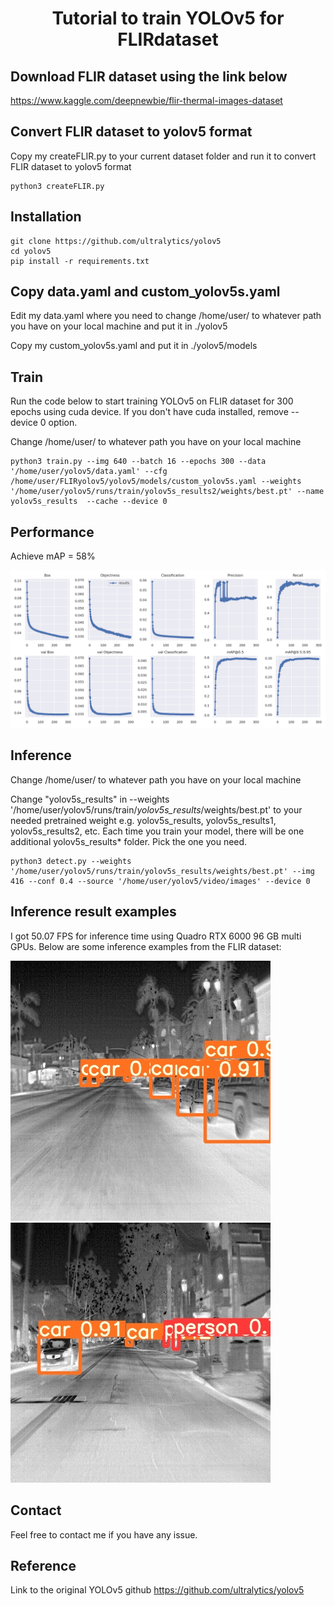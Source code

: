 #  <div align="center">Tutorial to train YOLOv5 for FLIRdataset</div>

## Download FLIR dataset using the link below
https://www.kaggle.com/deepnewbie/flir-thermal-images-dataset

## Convert FLIR dataset to yolov5 format
Copy my createFLIR.py to your current dataset folder and run it to convert FLIR dataset to yolov5 format
```
python3 createFLIR.py
```

## Installation
```
git clone https://github.com/ultralytics/yolov5
cd yolov5
pip install -r requirements.txt
```

## Copy data.yaml and custom_yolov5s.yaml 
Edit my data.yaml where you need to change /home/user/ to whatever path you have on your local machine and put it in ./yolov5 

Copy my custom_yolov5s.yaml and put it in ./yolov5/models

## Train
Run the code below to start training YOLOv5 on FLIR dataset for 300 epochs using cuda device. If you don't have cuda installed, remove --device 0 option.

Change /home/user/ to whatever path you have on your local machine
```
python3 train.py --img 640 --batch 16 --epochs 300 --data '/home/user/yolov5/data.yaml' --cfg /home/user/FLIRyolov5/yolov5/models/custom_yolov5s.yaml --weights '/home/user/yolov5/runs/train/yolov5s_results2/weights/best.pt' --name yolov5s_results  --cache --device 0 
```
## Performance
Achieve mAP = 58%

<p>
<img width="850" src="results.png">
</p>

## Inference
Change /home/user/ to whatever path you have on your local machine

Change "yolov5s_results" in --weights '/home/user/yolov5/runs/train/<i>yolov5s_results</i>/weights/best.pt' to your needed pretrained weight e.g. yolov5s_results, yolov5s_results1, yolov5s_results2, etc. Each time you train your model, there will be one additional yolov5s_results* folder. Pick the one you need.

```
python3 detect.py --weights '/home/user/yolov5/runs/train/yolov5s_results/weights/best.pt' --img 416 --conf 0.4 --source '/home/user/yolov5/video/images' --device 0
```

## Inference result examples
I got 50.07 FPS for inference time using Quadro RTX 6000 96 GB multi GPUs. Below are some inference examples from the FLIR dataset:
<p>
<img width="416" src="infer2 99.jpeg">
<img width="416" src="infer2 999.jpeg">
</p>

## Contact
Feel free to contact me if you have any issue. 

## Reference
Link to the original YOLOv5 github https://github.com/ultralytics/yolov5

